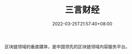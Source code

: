 ﻿---
weight: 
title: "三言财经"
description: "区块链领域的垂直媒体，是中国领先的区块链领域内容服务平台"
date: 2022-03-25T21:57:40+08:00
lastmod: 2022-03-25T16:45:40+08:00
draft: false
authors: ["Metabd"]
featuredImage: "sanyancaijing.png"
link: ""
tags: ["元宇宙资讯","三言财经"]
categories: ["navigation"]
navigation: ["元宇宙资讯"]
lightgallery: true
toc: true
pinned: false
recommend: false
recommend1: false
---
区块链领域的垂直媒体，是中国领先的区块链领域内容服务平台。
